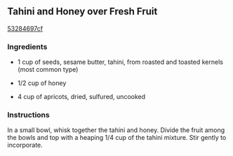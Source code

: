## Tahini and Honey over Fresh Fruit

[53284697cf](http://www.epicurious.com/recipes/food/views/tahini-and-honey-over-fresh-fruit-381392)

### Ingredients

 - 1 cup of seeds, sesame butter, tahini, from roasted and toasted kernels (most common type)

 - 1/2 cup of honey

 - 4 cup of apricots, dried, sulfured, uncooked

### Instructions

In a small bowl, whisk together the tahini and honey. Divide the fruit among the bowls and top with a heaping 1/4 cup of the tahini mixture. Stir gently to incorporate.